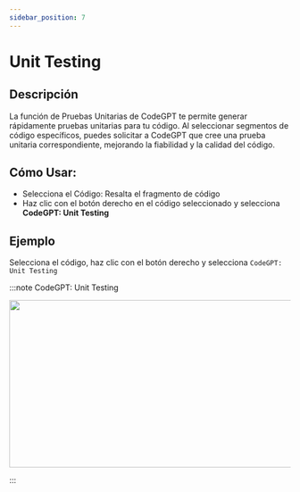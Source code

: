 ```yaml
---
sidebar_position: 7
---
```


# Unit Testing

## Descripción
La función de Pruebas Unitarias de CodeGPT te permite generar rápidamente pruebas unitarias para tu código. Al seleccionar segmentos de código específicos, puedes solicitar a CodeGPT que cree una prueba unitaria correspondiente, mejorando la fiabilidad y la calidad del código.

## Cómo Usar:
- Selecciona el Código: Resalta el fragmento de código
- Haz clic con el botón derecho en el código seleccionado y selecciona **CodeGPT: Unit Testing**

## Ejemplo
Selecciona el código, haz clic con el botón derecho y selecciona `CodeGPT: Unit Testing`

:::note CodeGPT: Unit Testing
<p align="center">
  <img width="550" height="300" src="https://github.com/davila7/code-gpt-docs/assets/6216945/5b14b329-7b91-43cf-a194-ceb6a7932c07" />
</p>
:::
